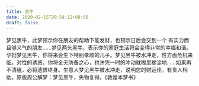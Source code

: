 ```yaml
---
title: 黑牛
date: 2020-02-15T20:54:12+08:00
draft: false
---
```


梦见黑牛，此梦预示你在朋友的帮助下能发财，也预示日后会交到一个 有实力而且够义气的朋友……梦见两头黑牛，表示你的家庭生活将会变得非常的幸福和谐。孕妇梦见黑牛，你将来会生下特别孝顺的儿子。梦见黑牛被水冲走，性方面危机来临。对性的诱惑，你将全无防备之心，也许凭一时的冲动就糊里糊涂地……如果再不清醒，必将遗恨终身。生意人梦见黑牛被水冲走，说明您的财运佳。有贵人相助。原版周公解梦：梦见黑牛，失物复得。《敦煌本梦书》